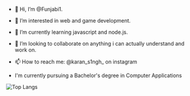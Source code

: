 - 👋 Hi, I’m @Funjabi1. 
- 👀 I’m interested in web and game development. 
- 🌱 I’m currently learning javascript and node.js.
- 💞️ I’m looking to collaborate on anything i can actually understand and work on.
- 📫 How to reach me: @karan_s1ngh_ on instagram
 
- I'm currently pursuing a Bachelor's degree in Computer Applications 
<!---
Funjabi1/Funjabi1 is a ✨ special ✨ repository because its `README.md` (this file) appears on your GitHub profile.
You can click the Preview link to take a look at your changes.
--->
![Top Langs](https://github-readme-stats.vercel.app/api/top-langs/?username=Funjabi1&layout=compact)
